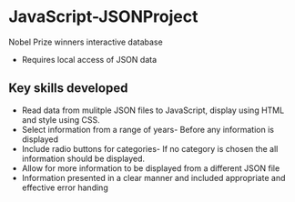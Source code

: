 # JavaScript-JSONProject
Nobel Prize winners interactive database
* Requires local access of JSON data

## Key skills developed
<ul>
  <li>
    Read data from mulitple JSON files to JavaScript, display using HTML and style using CSS.
  </li>
    <li>
    Select information from a range of years- Before any information is displayed
  </li>
      <li>
    Include radio buttons for categories- If no category is chosen the all information should be displayed.
  </li>
        <li>
    Allow for more information to be displayed from a different JSON file
  </li>
  <li>
    Information presented in a clear manner and included appropriate and effective error handing
  </li>
  </ul>
